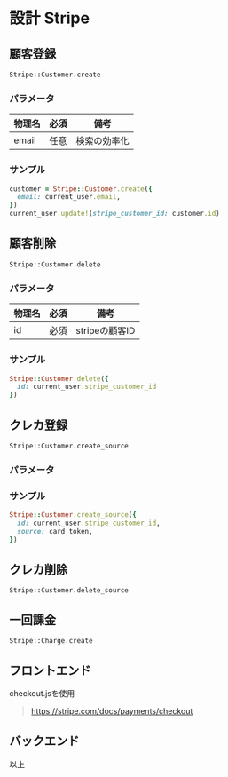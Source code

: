 設計 Stripe
===========

## 顧客登録

`Stripe::Customer.create`



### パラメータ

| 物理名 | 必須 | 備考       |
|-------|-----|------------|
| email | 任意 | 検索の効率化 |



### サンプル

```ruby
customer = Stripe::Customer.create({
  email: current_user.email,
})
current_user.update!(stripe_customer_id: customer.id)
```



## 顧客削除

  `Stripe::Customer.delete`



### パラメータ

| 物理名 | 必須 | 備考           |
|-------|-----|----------------|
| id    | 必須 | stripeの顧客ID |



### サンプル

```ruby
Stripe::Customer.delete({
  id: current_user.stripe_customer_id
})
```



## クレカ登録

  `Stripe::Customer.create_source`



### パラメータ



### サンプル

```ruby
Stripe::Customer.create_source({
  id: current_user.stripe_customer_id,
  source: card_token,
})
```


## クレカ削除

  `Stripe::Customer.delete_source`


## 一回課金

  `Stripe::Charge.create`




## フロントエンド

checkout.jsを使用

> https://stripe.com/docs/payments/checkout


## バックエンド


以上

